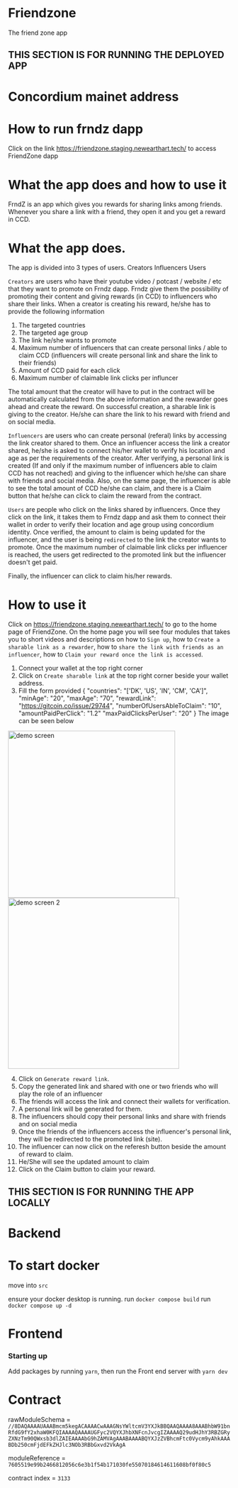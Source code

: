 # Friendzone
The friend zone app

## THIS SECTION IS FOR RUNNING THE DEPLOYED APP
# Concordium mainet address

# How to run frndz dapp 
Click on the link https://friendzone.staging.newearthart.tech/ to access FriendZone dapp

# What the app does and how to use it
FrndZ is an app which gives you rewards for sharing links among friends.
Whenever you share a link with a friend, they open it and you get a reward in CCD.

# What the app does.

The app is divided into 3 types of users. 
Creators
Influencers
Users

`Creators` are users who have their youtube video / potcast / website / etc that they want to promote on Frndz dapp. 
Frndz give them the possibility of promoting their content and giving rewards (in CCD) to influencers who share their links.
When a creator is creating his reward, he/she has to provide the following information
1. The targeted countries
2. The targeted age group
3. The link he/she wants to promote
4. Maximum number of influencers that can create personal links / able to claim CCD (influencers will create personal link and share the link to their friends)
5. Amount of CCD paid for each click
6. Maximum number of claimable link clicks per influncer

The total amount that the creator will have to put in the contract will be automatically calculated from the above information and the rewarder goes ahead
and create the reward.
On successful creation, a sharable link is giving to the creator. He/she can share the link to his reward with friend and on social media.

`Influencers` are users who can create personal (referal) links by accessing the link creator shared to them. 
Once an influencer access the link a creator shared, he/she is asked to connect his/her wallet to verify his location and age as per the requirements of the
creator. After verifying, a personal link is created (If and only if the maximum number of influencers able to claim CCD has not reached) and giving to the
influencer which he/she can share with friends and social media.
Also, on the same page, the influencer is able to see the total amount of CCD he/she can claim, and there is a Claim button that he/she can click to claim 
the reward from the contract.

`Users` are people who click on the links shared by influencers. Once they click on the link, it takes them to Frndz dapp and ask them to connect their wallet
in order to verify their location and age group using concordium identity. 
Once verified, the amount to claim is being updated for the influencer, and the user is being `redirected` to the link the creator wants to promote. 
Once the maximum number of claimable link clicks per influencer is reached, the users get redirected to the promoted link but the influencer doesn't get paid.

Finally, the influencer can click to claim his/her rewards.

# How to use it
Click on https://friendzone.staging.newearthart.tech/ to go to the home page of FriendZone. On the home page you will see four modules that takes you to 
short videos and descriptions on how to `Sign up`, how to `Create a sharable link as a rewarder`, how to `share the link with friends as an influencer`,
how to `Claim your reward once the link is accessed`. 

1. Connect your wallet at the top right corner
2. Click on `Create sharable link` at the top right corner beside your wallet address.
3. Fill the form provided
   {
        "countries": "['DK', 'US', 'IN', 'CM', 'CA']",
        "minAge": "20",
        "maxAge": "70",
        "rewardLink": "https://gitcoin.co/issue/29744",
        "numberOfUsersAbleToClaim": "10",
        "amountPaidPerClick": "1.2"
        "maxPaidClicksPerUser": "20"
   }
The image can be seen below

<img width="377" alt="demo screen" src="https://user-images.githubusercontent.com/125147811/220603458-bf7e47e1-2d8d-4922-bff0-e0fa238ca1c9.png">


<img width="386" alt="demo screen 2" src="https://user-images.githubusercontent.com/125147811/220603481-1854d020-50fa-47c1-ad47-7bade729166f.png">


4. Click on `Generate reward link`.
5. Copy the generated link and shared with one or two friends who will play the role of an influencer
6. The friends will access the link and connect their wallets for verification.
7. A personal link will be generated for them. 
8. The influencers should copy their personal links and share with friends and on social media
9. Once the friends of the influencers access the influencer's personal link, they will be redirected to the promoted link (site).
10. The influencer can now click on the referesh button beside the amount of reward to claim. 
11. He/She will see the updated amount to claim
12. Click on the Claim button to claim your reward.













## THIS SECTION IS FOR RUNNING THE APP LOCALLY
# Backend
# To start docker
move into `src`

ensure your docker desktop is running.
run `docker compose build` 
run `docker compose up -d`

# Frontend
### Starting up
Add packages by running `yarn`, then run the Front end server with `yarn dev`

# Contract
rawModuleSchema = `//8DAQAAAAUAAABmcm5kegACAAAACwAAAGNsYWltcmV3YXJkBBQAAQAAAA8AAABhbW91bnRfdG9fY2xhaW0KFQIAAAAQAAAAUGFyc2VQYXJhbXNFcnJvcgIZAAAAQ29udHJhY3RBZGRyZXNzTm90QWxsb3dlZAIEAAAAbG9hZAMVAgAAABAAAABQYXJzZVBhcmFtc0Vycm9yAhkAAABDb250cmFjdEFkZHJlc3NOb3RBbGxvd2VkAgA`

moduleReference = `7605519e99b2466812056c6e3b1f54b171030fe55070184614611608bf0f80c5`

contract index = `3133`
